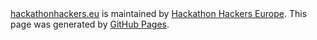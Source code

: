 <span class="site-footer-owner">
    <a href="https://github.com/hheu/hheu.github.io">hackathonhackers.eu</a>
    is maintained by
    <a href="https://github.com/hheu/">Hackathon Hackers Europe</a>.
</span>
<span class="site-footer-credits">
    This page was generated by
    <a href="https://pages.github.com">GitHub Pages</a>.
</span>
